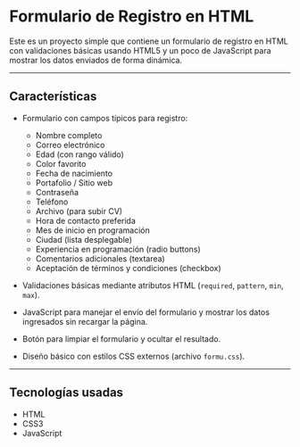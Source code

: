# Formulario de Registro en HTML

Este es un proyecto simple que contiene un formulario de registro en HTML con validaciones básicas usando HTML5 y un poco de JavaScript para mostrar los datos enviados de forma dinámica.

---

## Características

- Formulario con campos típicos para registro:
  - Nombre completo
  - Correo electrónico
  - Edad (con rango válido)
  - Color favorito
  - Fecha de nacimiento
  - Portafolio / Sitio web
  - Contraseña
  - Teléfono
  - Archivo (para subir CV)
  - Hora de contacto preferida
  - Mes de inicio en programación
  - Ciudad (lista desplegable)
  - Experiencia en programación (radio buttons)
  - Comentarios adicionales (textarea)
  - Aceptación de términos y condiciones (checkbox)

- Validaciones básicas mediante atributos HTML (`required`, `pattern`, `min`, `max`).
- JavaScript para manejar el envío del formulario y mostrar los datos ingresados sin recargar la página.
- Botón para limpiar el formulario y ocultar el resultado.
- Diseño básico con estilos CSS externos (archivo `formu.css`).

---



## Tecnologías usadas

- HTML
- CSS3 
- JavaScript 

